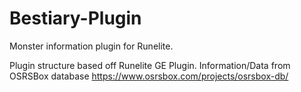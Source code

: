 # Bestiary-Plugin
Monster information plugin for Runelite. 

Plugin structure based off Runelite GE Plugin.
Information/Data from OSRSBox database https://www.osrsbox.com/projects/osrsbox-db/
